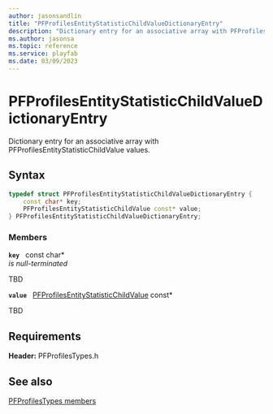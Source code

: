 ```yaml
---
author: jasonsandlin
title: "PFProfilesEntityStatisticChildValueDictionaryEntry"
description: "Dictionary entry for an associative array with PFProfilesEntityStatisticChildValue values."
ms.author: jasonsa
ms.topic: reference
ms.service: playfab
ms.date: 03/09/2023
---
```


# PFProfilesEntityStatisticChildValueDictionaryEntry  

Dictionary entry for an associative array with PFProfilesEntityStatisticChildValue values.  

## Syntax  
  
```cpp
typedef struct PFProfilesEntityStatisticChildValueDictionaryEntry {  
    const char* key;  
    PFProfilesEntityStatisticChildValue const* value;  
} PFProfilesEntityStatisticChildValueDictionaryEntry;  
```
  
### Members  
  
**`key`** &nbsp; const char*  
*is null-terminated*  
  
TBD  
  
**`value`** &nbsp; [PFProfilesEntityStatisticChildValue](pfprofilesentitystatisticchildvalue.md) const*  
  
TBD  
  
  
## Requirements  
  
**Header:** PFProfilesTypes.h
  
## See also  
[PFProfilesTypes members](../pfprofilestypes_members.md)  

  
  
